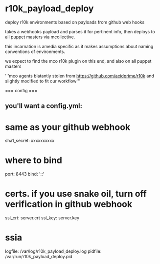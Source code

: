 # r10k_payload_deploy
deploy r10k environments based on payloads from github web hooks

takes a webhooks payload and parses it for pertinent info, then deploys to all puppet masters via mcollective.

this incarnation is amedia specific as it makes assumptions about naming conventions of environments.

we expect to find the mco r10k plugin on this end, and also on all
puppet masters

'''mco agents blatantly stolen from https://github.com/acidprime/r10k and
slightly modified to fit our workflow'''

=== config ===

you'll want a config.yml:
 ---
 # same as your github webhook
 sha1_secret: xxxxxxxxxx

 # where to bind
 port: 8443
 bind: '::'

 # certs. if you use snake oil, turn off verification in github webhook
 ssl_crt: server.crt
 ssl_key: server.key

 # ssia
 logfile: /var/log/r10k_payload_deploy.log
 pidfile: /var/run/r10k_payload_deploy.pid


